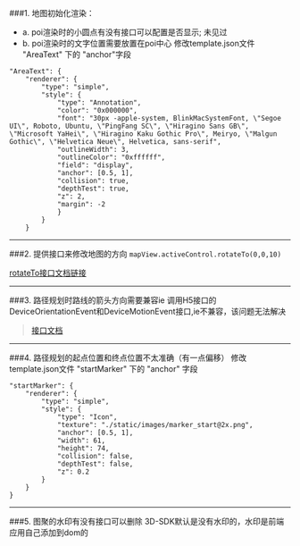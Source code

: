 ###1. 地图初始化渲染：
- a. poi渲染时的小圆点有没有接口可以配置是否显示;
未见过
- b. poi渲染时的文字位置需要放置在poi中心
修改template.json文件 "AreaText" 下的 "anchor"字段
```
"AreaText": {
	"renderer": {
        "type": "simple",
        "style": {
            "type": "Annotation",
            "color": "0x000000",
            "font": "30px -apple-system, BlinkMacSystemFont, \"Segoe UI\", Roboto, Ubuntu, \"PingFang SC\", \"Hiragino Sans GB\", \"Microsoft YaHei\", \"Hiragino Kaku Gothic Pro\", Meiryo, \"Malgun Gothic\", \"Helvetica Neue\", Helvetica, sans-serif",
            "outlineWidth": 3,
            "outlineColor": "0xffffff",
            "field": "display",
            "anchor": [0.5, 1],
            "collision": true,
            "depthTest": true,
            "z": 2,
            "margin": -2
            }
        }
    }
```
---

###2. 提供接口来修改地图的方向
`mapView.activeControl.rotateTo(0,0,10)`

[rotateTo接口文档链接](http://downloads.ipalmap.com/docs/js3d/ThirdPersonControl.html#rotateTo)

---

###3. 路径规划时路线的箭头方向需要兼容ie
调用H5接口的DeviceOrientationEvent和DeviceMotionEvent接口,ie不兼容，该问题无法解决

>[接口文档](https://developer.mozilla.org/en-US/docs/Web/API/Detecting_device_orientation)
---

###4. 路径规划的起点位置和终点位置不太准确（有一点偏移）
修改template.json文件 "startMarker" 下的 "anchor" 字段
```
"startMarker": {
    "renderer": {
        "type": "simple",
        "style": {
            "type": "Icon",
            "texture": "./static/images/marker_start@2x.png",
            "anchor": [0.5, 1],
            "width": 61,
            "height": 74,
            "collision": false,
            "depthTest": false,
            "z": 0.2
        }
    }
}
```
---

###5. 图聚的水印有没有接口可以删除
3D-SDK默认是没有水印的，水印是前端应用自己添加到dom的

